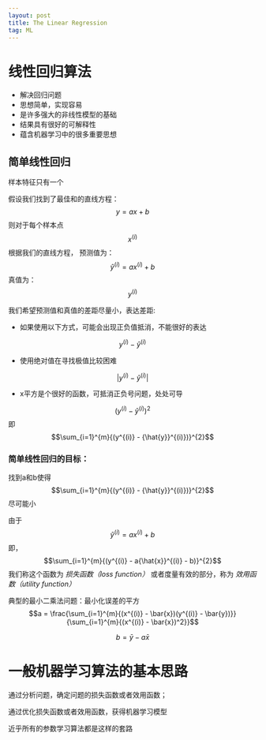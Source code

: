 ```yaml
---
layout: post
title: The Linear Regression
tag: ML
---
```


# 线性回归算法

- 解决回归问题
- 思想简单，实现容易
- 是许多强大的非线性模型的基础
- 结果具有很好的可解释性
- 蕴含机器学习中的很多重要思想

## 简单线性回归

样本特征只有一个

假设我们找到了最佳和的直线方程：
$$y = ax + b$$
则对于每个样本点$$x^{(i)}$$
根据我们的直线方程， 预测值为：
$${\hat{y}}^{(i)} = ax^{(i)} + b$$
真值为：$$y^{(i)}$$

我们希望预测值和真值的差距尽量小，表达差距:

- 如果使用以下方式，可能会出现正负值抵消，不能很好的表达

$$y^{(i)} - {\hat{y}}^{(i)}$$

- 使用绝对值在寻找极值比较困难

$$|y^{(i)} - {\hat{y}}^{(i)}|$$

- x平方是个很好的函数，可抵消正负号问题，处处可导

$${(y^{(i)} - {\hat{y}}^{(i)})}^{2}$$
即
$$\sum_{i=1}^{m}{(y^{(i)} - {\hat{y}}^{(i)})}^{2}$$

### 简单线性回归的目标：

找到a和b使得
$$\sum_{i=1}^{m}{(y^{(i)} - {\hat{y}}^{(i)})}^{2}$$
尽可能小

由于
$${\hat{y}}^{(i)} = ax^{(i)} + b$$
即，
$$\sum_{i=1}^{m}{(y^{(i)} - a{\hat{x}}^{(i)} - b)}^{2}$$
我们称这个函数为 *损失函数（loss function）* 或者度量有效的部分，称为 *效用函数（utility function）*

典型的最小二乘法问题：最小化误差的平方
$$a = \frac{\sum_{i=1}^{m}{(x^{(i)} - \bar{x})(y^{(i)} - \bar{y})}}{\sum_{i=1}^{m}{(x^{(i)} - \bar{x})^2}}$$

$$b = \bar{y} - a\bar{x}$$

# 一般机器学习算法的基本思路

通过分析问题，确定问题的损失函数或者效用函数；

通过优化损失函数或者效用函数，获得机器学习模型

近乎所有的参数学习算法都是这样的套路
